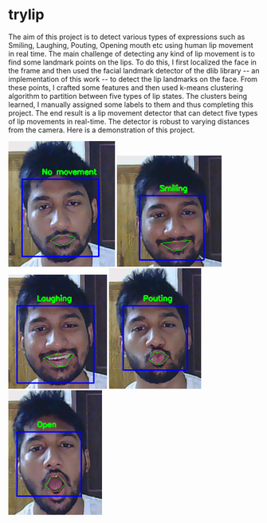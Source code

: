 # trylip
The aim of this project is to detect various types of expressions such as Smiling, Laughing, Pouting, Opening mouth etc using human lip movement in real time.
The main challenge of detecting any kind of lip movement is to find some landmark points on the lips. To do this, I first 
localized the face in the frame and then used the facial landmark detector of the dlib library -- an implementation of this 
work -- to detect the lip landmarks on the face. From these points, I crafted some features and then used k-means clustering 
algorithm to partition between five types of lip states. The clusters being learned, I manually assigned some labels to them and thus completing this project. The end result is a lip movement detector that can detect five types of lip movements in real-time.
The detector is robust to varying distances from the camera. Here is a demonstration of this project.

![No Movement](No_movement.png?raw=true "No Movement") 
![Smiling](Smiling.png?raw=true "Smiling")
![Laughing](Lauging.png?raw=true "Laughing")
![Pouting](Pouting.png?raw=true "Pouting")
![Opening](Open.png?raw=true "Opening")
